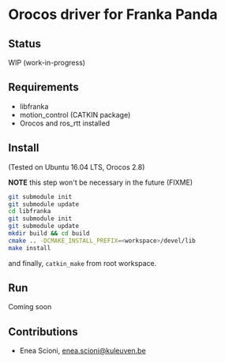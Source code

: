 # Orocos driver for Franka Panda

## Status

WIP (work-in-progress)



## Requirements

* libfranka
* motion_control (CATKIN package)
* Orocos and ros_rtt installed



## Install

(Tested on Ubuntu 16.04 LTS, Orocos 2.8)

**NOTE** this step won't be necessary in the future (FIXME)

```bash
git submodule init
git submodule update
cd libfranka
git submodule init
git submodule update
mkdir build && cd build
cmake .. -DCMAKE_INSTALL_PREFIX=<workspace>/devel/lib
make install
```

and finally, `catkin_make` from root workspace.

## Run

Coming soon





## Contributions

* Enea Scioni, <enea.scioni@kuleuven.be>